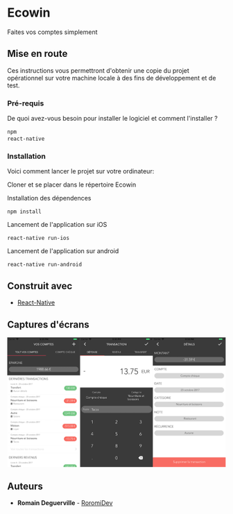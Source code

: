 # Ecowin

Faites vos comptes simplement

## Mise en route

Ces instructions vous permettront d'obtenir une copie du projet opérationnel sur votre machine locale à des fins de développement et de test.

### Pré-requis

De quoi avez-vous besoin pour installer le logiciel et comment l'installer ?

```
npm
react-native
```

### Installation

Voici comment lancer le projet sur votre ordinateur:

Cloner et se placer dans le répertoire Ecowin

Installation des dépendences
```
npm install
```

Lancement de l'application sur iOS

```
react-native run-ios
```

Lancement de l'application sur android

```
react-native run-android
```

## Construit avec

* [React-Native](https://facebook.github.io/react-native/)

## Captures d'écrans

![Screenshot](screenshots/screen.png)


## Auteurs

* **Romain Deguerville** - [RoromiDev](https://github.com/RoromiDev)
